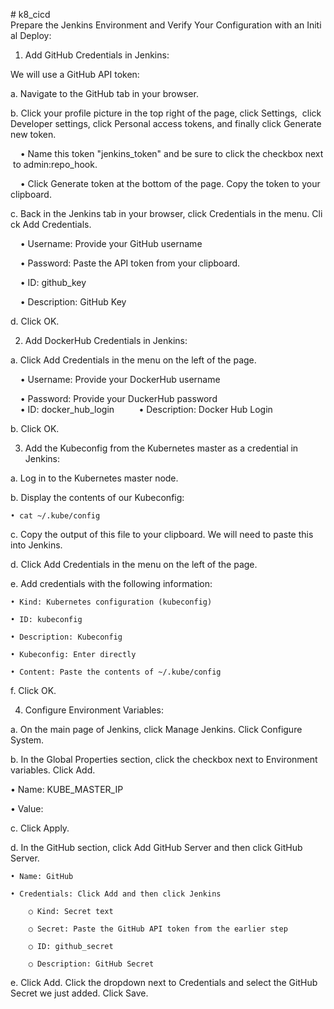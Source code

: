 # k8_cicd
Prepare the Jenkins Environment and Verify Your Configuration with an Initial Deploy:

1) Add GitHub Credentials in Jenkins:

We will use a GitHub API token:

a. Navigate to the GitHub tab in your browser.

b. Click your profile picture in the top right of the page, click Settings,  click Developer settings, click Personal access tokens, and finally click Generate new token.

    • Name this token "jenkins_token" and be sure to click the checkbox next to admin:repo_hook. 

    • Click Generate token at the bottom of the page. Copy the token to your clipboard.

c. Back in the Jenkins tab in your browser, click Credentials in the menu. Click Add Credentials. 

    • Username: Provide your GitHub username

    • Password: Paste the API token from your clipboard.

    • ID: github_key

    • Description: GitHub Key

d. Click OK.

2) Add DockerHub Credentials in Jenkins:

a. Click Add Credentials in the menu on the left of the page.

    • Username: Provide your DockerHub username

    • Password: Provide your DuckerHub password
    
    • ID: docker_hub_login
    
    • Description: Docker Hub Login

b. Click OK.


3) Add the Kubeconfig from the Kubernetes master as a credential in Jenkins:

a. Log in to the Kubernetes master node.

b. Display the contents of our Kubeconfig:

    • cat ~/.kube/config

c. Copy the output of this file to your clipboard. We will need to paste this into Jenkins.

d. Click Add Credentials in the menu on the left of the page.

e. Add credentials with the following information:

    • Kind: Kubernetes configuration (kubeconfig)

    • ID: kubeconfig

    • Description: Kubeconfig

    • Kubeconfig: Enter directly

    • Content: Paste the contents of ~/.kube/config

f. Click OK.


4) Configure Environment Variables:

a. On the main page of Jenkins, click Manage Jenkins. Click Configure System.

b. In the Global Properties section, click the checkbox next to Environment variables. Click Add.

  • Name: KUBE_MASTER_IP

  • Value: <ip>

c. Click Apply.

d. In the GitHub section, click Add GitHub Server and then click GitHub Server.

	• Name: GitHub

 	• Credentials: Click Add and then click Jenkins

		○ Kind: Secret text

		○ Secret: Paste the GitHub API token from the earlier step

		○ ID: github_secret

		○ Description: GitHub Secret

e. Click Add. Click the dropdown next to Credentials and select the GitHub Secret we just added. Click Save.
